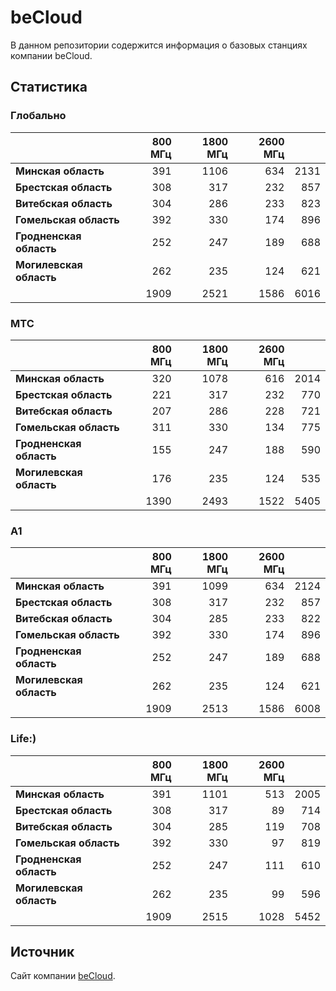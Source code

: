 # beCloud

В данном репозитории содержится информация о базовых станциях компании beCloud.

## Статистика

### Глобально

<!-- prettier-ignore -->
| &nbsp;                  |                800 МГц | 1800 МГц |                2600 МГц | &nbsp; |
| :---------------------- | ---------------------: | -------: | ----------------------: | -----: |
| **Минская область**     |   391 |   1106 | 634 | 2131 |
| **Брестская область**   |   308 |   317 | 232 | 857 |
| **Витебская область**   | 304 | 286 | 233 | 823 |
| **Гомельская область**  |   392 |   330 | 174 | 896 |
| **Гродненская область** |  252 |  247 | 189 | 688 |
| **Могилевская область** | 262 | 235 | 124 | 621 |
| &nbsp;                  |   1909 |   2521 | 1586 | 6016 |

### МТС

<!-- prettier-ignore -->
| &nbsp;                  |                800 МГц | 1800 МГц |                2600 МГц | &nbsp; |
| :---------------------- | ---------------------: | -------: | ----------------------: | -----: |
| **Минская область**     | 320 | 1078 | 616 | 2014 |
| **Брестская область**   |   221 |   317 | 232 | 770 |
| **Витебская область**   | 207 | 286 | 228 | 721 |
| **Гомельская область**  |   311 |   330 | 134 | 775 |
| **Гродненская область** |  155 |  247 | 188 | 590 |
| **Могилевская область** | 176 | 235 | 124 | 535 |
| &nbsp;                  |   1390 |   2493 | 1522 | 5405 |

### A1

<!-- prettier-ignore -->
| &nbsp;                  |                800 МГц | 1800 МГц |                2600 МГц | &nbsp; |
| :---------------------- | ---------------------: | -------: | ----------------------: | -----: |
| **Минская область**     |   391 |   1099 | 634 | 2124 |
| **Брестская область**   |   308 |   317 | 232 | 857 |
| **Витебская область**   | 304 | 285 | 233 | 822 |
| **Гомельская область**  |   392 |   330 | 174 | 896 |
| **Гродненская область** |  252 |  247 | 189 | 688 |
| **Могилевская область** | 262 | 235 | 124 | 621 |
| &nbsp;                  |   1909 |   2513 | 1586 | 6008 |

### Life:)

<!-- prettier-ignore -->
| &nbsp;                  |                800 МГц | 1800 МГц |                2600 МГц | &nbsp; |
| :---------------------- | ---------------------: | -------: | ----------------------: | -----: |
| **Минская область**     |   391 |   1101 | 513 | 2005 |
| **Брестская область**   |   308 |   317 | 89 | 714 |
| **Витебская область**   | 304 | 285 | 119 | 708 |
| **Гомельская область**  |   392 |   330 | 97 | 819 |
| **Гродненская область** |  252 |  247 | 111 | 610 |
| **Могилевская область** | 262 | 235 | 99 | 596 |
| &nbsp;                  |   1909 |   2515 | 1028 | 5452 |

## Источник

Сайт компании [beCloud](https://becloud.by/customers/ob-lte-advanced).
